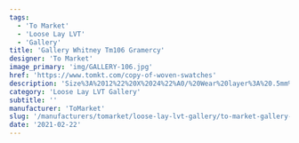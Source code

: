 ```yaml
---
tags:
  - 'To Market'
  - 'Loose Lay LVT'
  - 'Gallery'
title: 'Gallery Whitney Tm106 Gramercy'
designer: 'To Market'
image_primary: 'img/GALLERY-106.jpg'
href: 'https://www.tomkt.com/copy-of-woven-swatches'
description: 'Size%3A%2012%22%20X%2024%22%A0/%20Wear%20layer%3A%20.5mm%20%2820mil%29%A0/%20Edge%3A%20Square%A0/%20Thickness%3A%205.0mm%20/%20Sq.ft/Ctn%3A%2020%A0/%20Installation%3A%20Glue%20Down'
category: 'Loose Lay LVT Gallery'
subtitle: ''
manufacturer: 'ToMarket'
slug: '/manufacturers/tomarket/loose-lay-lvt-gallery/to-market-gallery-whitney-tm-106-gramercy'
date: '2021-02-22'
---
```

